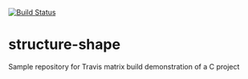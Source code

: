 [![Build Status](https://travis-ci.org/vladak/travis-c-matrix.svg?branch=master)](https://travis-ci.org/vladak/travis-c-matrix)

# structure-shape

Sample repository for Travis matrix build demonstration of a C project
